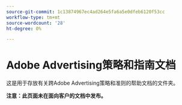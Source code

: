 ```yaml
---
source-git-commit: 1c13874967ec4ad264e5fa6a5e0dfeb6120f53cc
workflow-type: tm+mt
source-wordcount: '28'
ht-degree: 0%

---
```

# Adobe Advertising策略和指南文档

这是用于存放有关跨Adobe Advertising策略和准则的帮助文档的文件夹。

**注意：此页面未在面向客户的文档中发布。**
